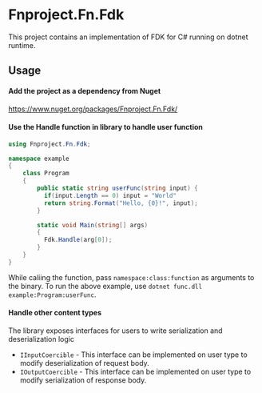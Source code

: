 # Fnproject.Fn.Fdk

This project contains an implementation of FDK for C# running on dotnet runtime.

## Usage
#### Add the project as a dependency from Nuget
https://www.nuget.org/packages/Fnproject.Fn.Fdk/

#### Use the Handle function in library to handle user function
```csharp
using Fnproject.Fn.Fdk;

namespace example
{
    class Program
    {
        public static string userFunc(string input) {
          if(input.Length == 0) input = "World"
          return string.Format("Hello, {0}!", input);
        }

        static void Main(string[] args)
        {
          Fdk.Handle(arg[0]);
        }
    }
}
```
While caliing the function, pass `namespace:class:function` as arguments to the binary.
To run the above example, use `dotnet func.dll example:Program:userFunc`.

#### Handle other content types
The library exposes interfaces for users to write serialization and deserialization logic
- `IInputCoercible` - This interface can be implemented on user type to modify deserialization of request body.
- `IOutputCoercible` - This interface can be implemented on user type to modify serialization of response body.
